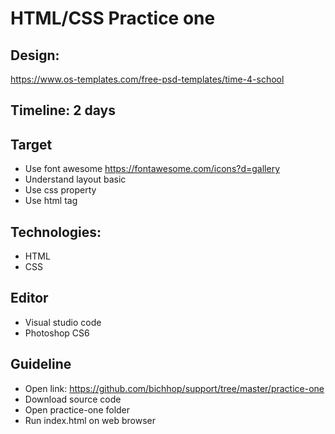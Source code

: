 # HTML/CSS Practice one

## Design:
https://www.os-templates.com/free-psd-templates/time-4-school

## Timeline: 2 days

## Target
* Use font awesome https://fontawesome.com/icons?d=gallery
* Understand layout basic
* Use css property
* Use html tag


## Technologies:
* HTML
* CSS

## Editor
* Visual studio code
* Photoshop CS6

## Guideline
* Open link: https://github.com/bichhop/support/tree/master/practice-one
* Download source code
* Open practice-one folder
* Run index.html on web browser

